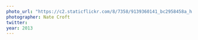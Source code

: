 ```yaml
---
photo_url: "https://c2.staticflickr.com/8/7358/9139360141_bc2958458a_h.jpg"
photographer: Nate Croft
twitter:
year: 2013
---
```

